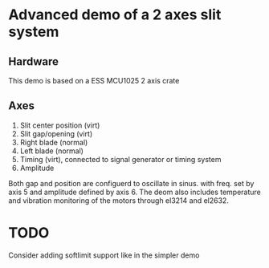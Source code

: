 # Advanced demo of a 2 axes slit system

## Hardware
This demo is based on a ESS MCU1025 2 axis crate

## Axes

1. Slit center position (virt)
2. Slit gap/opening (virt)
3. Right blade (normal)
4. Left blade (normal)
5. Timing (virt), connected to signal generator or timing system
6. Amplitude

Both gap and position are configuerd to oscillate in sinus. with freq. set by axis 5 and amplitude defined by axis 6.
The deom also includes temperature and vibration monitoring of the motors through el3214 and el2632.


# TODO
Consider adding softlimit support like in the simpler demo
